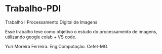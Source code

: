 # Trabalho-PDI
Trabalho I Processamento Digital de Imagens

Esse trabalho teve como objetivo o estudo do processamento de imagens, utilizando google colab + VS code.

Yuri Moreira Ferreira.
Eng.Computação.
Cefet-MG.
